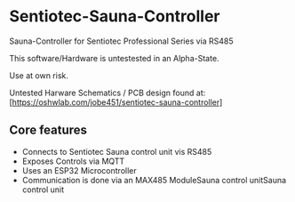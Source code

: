 # Sentiotec-Sauna-Controller
Sauna-Controller for Sentiotec Professional Series via RS485

This software/Hardware is untestested in an Alpha-State.

Use at own risk.

Untested Harware Schematics / PCB design found at:
[https://oshwlab.com/jobe451/sentiotec-sauna-controller]

## Core features
* Connects to Sentiotec Sauna control unit vis RS485
* Exposes Controls via MQTT
* Uses an ESP32 Microcontroller
* Communication is done via an MAX485 ModuleSauna control unitSauna control unit
